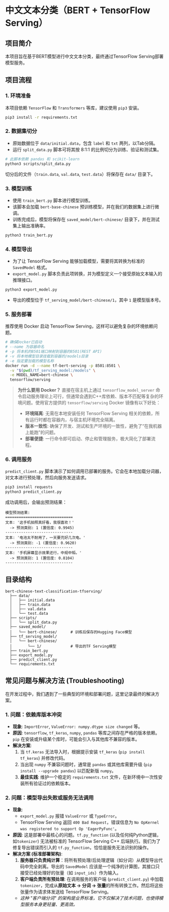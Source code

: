 # 中文文本分类（BERT + TensorFlow Serving）

## 项目简介
本项目旨在基于BERT模型进行中文文本分类，最终通过TensorFlow Serving部署模型服务。

## 项目流程

### 1. 环境准备
本项目依赖 `TensorFlow` 和 `Transformers` 等库，建议使用 `pip3` 安装。

```bash
pip3 install -r requirements.txt
```

### 2. 数据集切分
- 原始数据位于 `data/initial.data`，包含 `label` 和 `txt` 两列，以Tab分隔。
- 运行 `split_data.py` 脚本可将其按 8:1:1 的比例切分为训练、验证和测试集。

```bash
# 此脚本依赖 pandas 和 scikit-learn
python3 scripts/split_data.py
```
切分后的文件（`train.data`, `val.data`, `test.data`）将保存在 `data/` 目录下。

### 3. 模型训练
- 使用 `train_bert.py` 脚本进行模型训练。
- 该脚本会加载 `bert-base-chinese` 预训练模型，并在我们的数据集上进行微调。
- 训练完成后，模型将保存在 `saved_model/bert-chinese/` 目录下，并在测试集上输出准确率。

```bash
python3 train_bert.py
```

### 4. 模型导出
- 为了让 TensorFlow Serving 能够加载模型，需要将其转换为标准的 `SavedModel` 格式。
- `export_model.py` 脚本负责此项转换，并为模型定义一个接受原始文本输入的推理接口。

```bash
python3 export_model.py
```
- 导出的模型位于 `tf_serving_model/bert-chinese/1`，其中 `1` 是模型版本号。

### 5. 服务部署
推荐使用 Docker 启动 TensorFlow Serving，这样可以避免复杂的环境依赖问题。
```bash
# 确保Docker已启动
# --name 为容器命名
# -p 将本机的8501端口映射到容器的8501(REST API)
# -v 将本地模型目录挂载到容器的/models目录
# -e 指定要加载的模型名称
docker run -d --name tf-bert-serving -p 8501:8501 \
  -v "$(pwd)/tf_serving_model:/models" \
  -e MODEL_NAME=bert-chinese \
  tensorflow/serving
```
> **为什么要用 Docker？**
> 直接在宿主机上通过 `tensorflow_model_server` 命令启动服务理论上可行，但通常会遇到C++库依赖、版本不匹配等复杂的环境问题。使用官方提供的 `tensorflow/serving` Docker 镜像有以下好处：
> - **环境隔离**: 无需在本地安装任何 TensorFlow Serving 相关的依赖，所有运行时都在容器内，与宿主机环境完全隔离。
> - **版本一致性**: 确保了开发、测试和生产环境的一致性，避免了“在我机器上能跑”的问题。
> - **部署便捷**: 一行命令即可启动、停止和管理服务，极大简化了部署流程。

### 6. 调用服务
`predict_client.py` 脚本演示了如何调用已部署的服务。它会在本地加载分词器，对文本进行预处理，然后向服务发送请求。
```bash
pip3 install requests
python3 predict_client.py
```
成功调用后，会输出预测结果：
```
模型预测结果:
==============================
文本: '这手机拍照真好看，我很喜欢！'
  -> 预测类别: 1 (置信度: 0.9945)
------------------------------
文本: '电池太不耐用了，一天要充好几次电。'
  -> 预测类别: -1 (置信度: 0.9620)
------------------------------
文本: '手机屏幕显示效果还行，中规中矩。'
  -> 预测类别: 1 (置信度: 0.8104)
------------------------------
```

## 目录结构
```
bert-chinese-text-classification-tfserving/
  ├── data/
  │   ├── initial.data
  │   ├── train.data
  │   ├── val.data
  │   └── test.data
  ├── scripts/
  │   └── split_data.py
  ├── saved_model/
  │   └── bert-chinese/      # 训练后保存的Hugging Face模型
  ├── tf_serving_model/
  │   └── bert-chinese/
  │       └── 1/             # 导出的TF Serving模型
  ├── train_bert.py
  ├── export_model.py
  ├── predict_client.py
  └── requirements.txt
```
## 常见问题与解决方法 (Troubleshooting)

在开发过程中，我们遇到了一些典型的环境和部署问题，这里记录最终的解决方案。

### 1. 问题：依赖库版本冲突
- **现象**: `ImportError`, `ValueError: numpy.dtype size changed` 等。
- **原因**: `tensorflow`, `tf_keras`, `numpy`, `pandas` 等库之间存在严格的版本依赖。`pip` 在安装或升级某个库时，可能会引入与其他库不兼容的版本。
- **解决方案**:
  1.  当 `tf.keras` 无法导入时，根据提示安装 `tf_keras` (`pip install tf_keras`) 并修改代码。
  2.  当出现 `numpy` 不兼容问题时，通常是 `pandas` 或其他库需要升级 (`pip install --upgrade pandas`) 以匹配新版 `numpy`。
  3.  **最佳实践**: 维护一个稳定的 `requirements.txt` 文件，在新环境中一次性安装所有验证过的依赖版本。

### 2. 问题：模型导出失败或服务无法调用
- **现象**:
  - `export_model.py` 报错 `ValueError` 或 `TypeError`。
  - TensorFlow Serving 返回 `400 Bad Request`，错误信息为 `No OpKernel was registered to support Op 'EagerPyFunc'`。
- **原因**: 这是部署中最核心的问题。`tf.py_function` (以及任何纯Python逻辑，如`tokenizer`) 无法被标准的 TensorFlow Serving C++ 后端执行。我们为了修复导出错误而引入的 `tf.py_function`，恰恰是服务无法识别的操作。
- **解决方案 (标准部署架构)**:
  1.  **服务器只负责纯计算**：将所有预处理/后处理逻辑（如分词）从模型导出代码中完全剥离。导出的 `SavedModel` 应该是一个纯净的计算图，其接口只接受已经处理好的张量（如 `input_ids`）作为输入。
  2.  **客户端负责所有预处理**: 在调用服务的客户端 (`predict_client.py`) 中加载 `tokenizer`，完成从**原始文本 -> 分词 -> 张量**的所有转换工作。然后将这些张量作为请求体发送给 TensorFlow Serving。
  - *这种 "客户端分词" 的架构是业界标准，它不仅解决了技术问题，也使得模型服务本身更轻量、更高效。*

